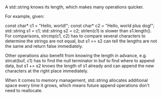 A std::string knows its length, which makes many operations quicker.

For example, given:

const char* c1 = "Hello, world!";
const char* c2 = "Hello, world plus dog!";
std::string s1 = c1;
std::string s2 = c2;
strlen(c1) is slower than s1.length(). For comparisons, strcmp(c1, c2) has to compare several characters to determine the strings are not equal, but s1 == s2 can tell the lengths are not the same and return false immediately.

Other operations also benefit from knowing the length in advance, e.g. strcat(buf, c1) has to find the null terminator in buf to find where to append data, but s1 += s2 knows the length of s1 already and can append the new characters at the right place immediately.

When it comes to memory management, std::string allocates additional space every time it grows, which means future append operations don't need to reallocate.

